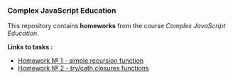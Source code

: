  ### Complex JavaScript Education 

This repository contains **homeworks** from the course *Complex JavaScript Education*.

**Links to tasks :**

+ [Homework № 1 - simple recursion function](homework_1/README.md)
+ [Homework № 2 - try/cath,closures functions](homework_2/README.md)

